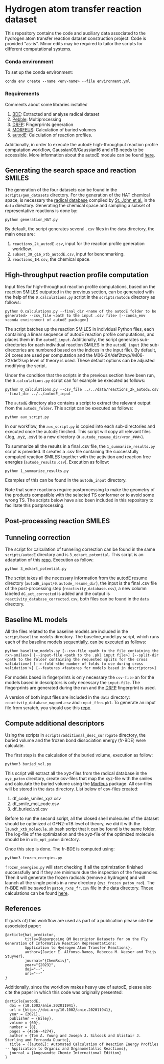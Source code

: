 # Hydrogen atom transfer reaction dataset
This repository contains the code and auxiliary data associated to the hydrogen atom transfer reaction dataset construction project. Code is provided 
"as-is". Minor edits may be required to tailor the scripts for different computational systems.

### Conda environment
To set up the conda environment:
```
conda env create --name <env-name> --file environment.yml
```

### Requirements
Comments about some libraries installed

1. [BDE](https://github.com/pstjohn/bde): Extracted and analyse radical dataset
2. [Pebble](https://github.com/noxdafox/pebble): Multiprocessing
3. [DRFP](https://github.com/reymond-group/drfp): Fingerprints generation
4. [MORFEUS](https://github.com/digital-chemistry-laboratory/morfeus): Calculation of buried volumes
5. [autodE](https://github.com/duartegroup/autodE): Calculation of reaction profiles.

Additionally, in order to execute the autodE high-throughput reaction profile computation workflow, Gaussian09/Gaussian16 and xTB needs to be accessible. 
More information about the autodE module can be found [here](https://github.com/duartegroup/autodE).

## Generating the search space and reaction SMILES
The generation of the four datasets can be found in the `scripts/gen_datasets` directory. For the generation of the HAT chemical space, is necessary the
[radical database](https://doi.org/10.6084/m9.figshare.c.4944855.v1) compiled by [St. John et al.](https://doi.org/10.1038/s41597-020-00588-x) in the 
`data` directory. Generating the chemical space and sampling a subset of representative reactions is done by:
```
python generation_HAT.py
```

By default, the script generates several `.csv` files in the `data` directory, the main ones are:

1. `reactions_2k_autodE.csv`, input for the reaction profile generation workflow.
2. `subset_30_g16_xtb_autodE.csv`, input for benchmarking.
3. `reactions_1M.csv`, the chemical space.

## High-throughput reaction profile computation
Input files for high-throughput reaction profile computations, based on the reaction SMILES outputted in the previous section, can be generated 
with the help of the `0.calculations.py` script in the `scripts/autodE` directory as follows:

```
python 0.calculations.py --final_dir <name of the autodE folder to be generated> --csv_file <path to the input .csv file> [--conda_env <conda environment of autodE package>]
```

The script batches up the reaction SMILES in individual Python files, each containing a linear sequence of autodE reaction profile computations, 
and places them in the `autodE_input`. Additionally, the script generates sub-directories for each individual reaction SMILES in the
`autodE_input` (the sub-directories are numbered based on the indices in the input file). By default, 24 cores are used per computation and the 
M06-2X/def2tzvp//M06-2X/def2svp level of theory is used. These default options can be adjusted modifying the script.

Under the condition that the scripts in the previous section have been run, the `0.calculations.py` script can for example be executed as follows:
```
python 0_calculations.py --csv_file ../../data/reactions_2k_autodE.csv --final_dir ../../autodE_input
```

The `autodE` directory also contains a script to extract the relevant output from the `autodE_folder`. This script 
can be executed as follows:
```
python aux_script.py
```

In our workflow, the `aux_script.py` is copied into each sub-directories and executed once the autodE finished. This script will copy all 
relevant files (.log, .xyz, .csv) to a new directory (`0.autode_resume_dir/<rxn_###>`). 

To summarize all the results in a final .csv file, the `1_summarize_results.py` script is provided. It creates a .csv file containing the successfully 
computed reaction SMILES together with the activition and reaction free energies (`autode_results.csv`). Execution as follow:
```
python 1_summarize_results.py
```

Examples of this can be found in the `autodE_input` directory.

Note that some reactions require postprocessing to make the geometry of the products compatible with the selected TS conformer or 
to avoid some wrong TS. The scripts below have also been included in this repository to facilitate this postprocessing.

## Post-processing reaction SMILES

## Tunneling correction
The script for calculation of tunneling correction can be found in the same `scripts/autodE` directory and is `3_eckart_potential`. This 
script is an adaptation of this [repo](https://github.com/SJ-Ang/PyTUN). Execution as follow:
```
python 3_eckart_potential.py
```

The script takes all the necessary information from the autodE resume directory (`autodE_input/0.autode_resume_dir`), the input is the 
final .csv file of the post-processing step (`reactivity_database.csv`), a new column labeled `dG_act_corrected` is added and the output is `reactivity_database_corrected.csv`, both files
can be found in the `data` directory. 

## Baseline ML models
All the files related to the baseline models are included in the `script/baseline_models` directory. The baseline_model.py script, 
which runs each of the baseline models sequentially, can be executed as follows:
````
python baseline_models.py [--csv-file <path to the file containing the rxn-smiles>] [--input-file <path to the .pkl input file>] [--split-dir <path to the folder containing the requested splits for the cross validation>] [--n-fold <the number of folds to use during cross validation'>] [--features <features for models based in descriptors>]
````

For models based in fingerprints is only necessary the `csv-file` an for the models based in descriptors is only necessary 
the `input-file`. The fingerprints are generated during the run and the [DRFP](https://doi.org/10.1039/D1DD00006C) fingerprint is used.

A version of both input files are included in the ``data`` directory: `reactivity_database_mapped.csv` and `input_ffnn.pkl`. To generate an input file from scratch, 
you should use this [repo](https://github.com/chimie-paristech-CTM/energy_predictor_HAT).

## Compute additional descriptors
Using the scripts in ``scripts/additional_desc_surrogate`` directory, the buried volume and the frozen bond dissociation energy (fr-BDE)
were calculate.

The first step is the calculation of the buried volume, execution as follow:
````
python3 buried_vol.py
````

This script will extract all the xyz-files from the radical database in the `xyz_paton` directory, create csv-files that map the 
xyz-file with the smiles and calculate the buried volume using the [Morfeus](https://github.com/digital-chemistry-laboratory/morfeus) package.
All csv-files will be stored in the `data` directory. List below of csv-files created:
1. df_code_smiles_xyz.csv
2. df_smile_mol_code.csv
3. df_buried_vol.csv

Before to run the second script, all the closed shell molecules of the dataset should be optimized at GFN2-xTB level of theory, we did it
with the ``launch_xtb_molecule.sh`` bash script that it can be found is the same folder. The log-file of the optimization and the xyz-file
of the optimized molecule should be in ``xtb_opt_paton`` directory.

Once this step is done. The fr-BDE is computed using:
````
python3 frozen_energies.py
````

`frozen_energies.py` will start checking if all the optimization finished successfully and if they are minimum due the inspection
of the frequencies. Then it will generate the frozen radicals (remove a hydrogen) and will launch all the single points in a new directory 
(`xyz_frozen_paton_rad`). The fr-BDE will be saved in `paton_rxns_fr.csv` file in the data directory. Those calculations can be found
[here](https://figshare.com/articles/dataset/xTB_calc_paton_dataset_tar_gz/24721473).

## References

If (parts of) this workflow are used as part of a publication please cite the associated paper:
```
@article{hat_predictor,
         title={Repurposing QM Descriptor Datasets for on the Fly Generation of Informative Reaction Representations: 
         Application to Hydrogen Atom Transfer Reactions}, 
         author={Javier E. Alfonso-Ramos, Rebecca M. Neeser and Thijs Stuyver},
         journal="{ChemRxiv}",
         year="{2023}",
         doi="--",
         url="--"
}
```

Additionally, since the workflow makes heavy use of autodE, please also cite the paper in which this code was originally presented:
```
@article{autodE,
  doi = {10.1002/anie.202011941},
  url = {https://doi.org/10.1002/anie.202011941},
  year = {2021},
  publisher = {Wiley},
  volume = {60},
  number = {8},
  pages = {4266--4274},
  author = {Tom A. Young and Joseph J. Silcock and Alistair J. Sterling and Fernanda Duarte},
  title = {{autodE}: Automated Calculation of Reaction Energy Profiles -- Application to Organic and Organometallic Reactions},
  journal = {Angewandte Chemie International Edition}
}
```
